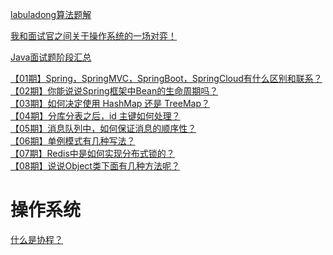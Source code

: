 [labuladong算法题解](https://mp.weixin.qq.com/s/RdxxxiBZk84xCInKcAk9DA "赶紧给劳资点进去学习")

[我和面试官之间关于操作系统的一场对弈！](https://mp.weixin.qq.com/s/MfdEtvy4hKSAs3f1smAA5g "赶紧给劳资点进去学习")

[Java面试题阶段汇总](https://mp.weixin.qq.com/s/MrWFt4jDKRQC3g4TsMde7Q "赶紧给劳资点进去学习")

[【01期】Spring，SpringMVC，SpringBoot，SpringCloud有什么区别和联系？](https://mp.weixin.qq.com/s/sXzaMpOrRzrNFhqLwmnNCw "赶紧给劳资点进去学习")  
[【02期】你能说说Spring框架中Bean的生命周期吗？](https://mp.weixin.qq.com/s/mrdmSSfOF9_cvC096uXIGA "赶紧给劳资点进去学习")  
[【03期】如何决定使用 HashMap 还是 TreeMap？](https://mp.weixin.qq.com/s/DQutgoAcPzLLp4aGWx-PJg "赶紧给劳资点进去学习")  
[【04期】分库分表之后，id 主键如何处理？](https://mp.weixin.qq.com/s/_ftNa4PDR550c74yoJgO_Q "赶紧给劳资点进去学习")  
[【05期】消息队列中，如何保证消息的顺序性？](https://mp.weixin.qq.com/s/sZQ7z_ZCNmvGpjTkBMPB6A "赶紧给劳资点进去学习")  
[【06期】单例模式有几种写法？](https://mp.weixin.qq.com/s/oltq10YKd_6pm4saqkOthA "赶紧给劳资点进去学习")  
[【07期】Redis中是如何实现分布式锁的？](https://mp.weixin.qq.com/s/kjbVXruP_ed2sr3DvuMWNw "赶紧给劳资点进去学习")  
[【08期】说说Object类下面有几种方法呢？](https://mp.weixin.qq.com/s/JAMInmDnvUkkBUOp4MzUQA "赶紧给劳资点进去学习")  

操作系统
========
[什么是协程？](https://blog.csdn.net/zheng199172/article/details/88800275 "赶紧给劳资点进去学习")  

